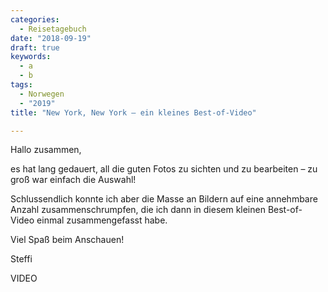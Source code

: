 ```yaml
---
categories:
  - Reisetagebuch
date: "2018-09-19"
draft: true
keywords:
  - a
  - b
tags:
  - Norwegen
  - "2019"
title: "New York, New York – ein kleines Best-of-Video"

---
```


Hallo zusammen,

es hat lang gedauert, all die guten Fotos zu sichten und zu bearbeiten – zu groß
war einfach die Auswahl!

Schlussendlich konnte ich aber die Masse an Bildern auf eine annehmbare Anzahl
zusammenschrumpfen, die ich dann in diesem kleinen Best-of-Video einmal
zusammengefasst habe.

Viel Spaß beim Anschauen!

Steffi

VIDEO